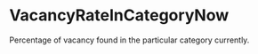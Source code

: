 VacancyRateInCategoryNow
========================

Percentage of vacancy found in the particular category currently.
